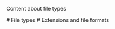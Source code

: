 Content about file types


<a name="type_explanations">
# File types
</a>



<a name="format_extensions">
# Extensions and file formats
</a>
